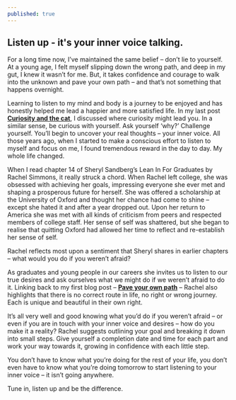 ```yaml
---
published: true
---
```

## Listen up - it's your inner voice talking. 

For a long time now, I’ve maintained the same belief – don’t lie to yourself. At a young age, I felt myself slipping down the wrong path, and deep in my gut, I knew it wasn’t for me. But, it takes confidence and courage to walk into the unknown and pave your own path – and that’s not something that happens overnight. 

Learning to listen to my mind and body is a journey to be enjoyed and has honestly helped me lead a happier and more satisfied life. In my last post [**Curiosity and the cat**](http://catherineritchie.co.uk/2018/10/14/curiosity-and-the-cat.html), I discussed where curiosity might lead you. In a similar sense, be curious with yourself. Ask yourself ‘why?’ Challenge yourself. You’ll begin to uncover your real thoughts – your inner voice. All those years ago, when I started to make a conscious effort to listen to myself and focus on me, I found tremendous reward in the day to day. My whole life changed. 

When I read chapter 14 of Sheryl Sandberg’s Lean In For Graduates by Rachel Simmons, it really struck a chord. When Rachel left college, she was obsessed with achieving her goals, impressing everyone she ever met and shaping a prosperous future for herself. She was offered a scholarship at the University of Oxford and thought her chance had come to shine – except she hated it and after a year dropped out. Upon her return to America she was met with all kinds of criticism from peers and respected members of college staff. Her sense of self was shattered, but she began to realise that quitting Oxford had allowed her time to reflect and re-establish her sense of self. 

Rachel reflects most upon a sentiment that Sheryl shares in earlier chapters – what would you do if you weren’t afraid?

As graduates and young people in our careers she invites us to listen to our true desires and ask ourselves what we might do if we weren’t afraid to do it. Linking back to my first blog post – [**Pave your own path**](http://catherineritchie.co.uk/2018/06/06/pave-your-own-path.html) – Rachel also highlights that there is no correct route in life, no right or wrong journey. Each is unique and beautiful in their own right. 

It’s all very well and good knowing what you’d do if you weren’t afraid – or even if you are in touch with your inner voice and desires – how do you make it a reality? Rachel suggests outlining your goal and breaking it down into small steps. Give yourself a completion date and time for each part and work your way towards it, growing in confidence with each little step. 

You don’t have to know what you’re doing for the rest of your life, you don’t even have to know what you’re doing tomorrow to start listening to your inner voice – it isn’t going anywhere. 

Tune in, listen up and be the difference. 


